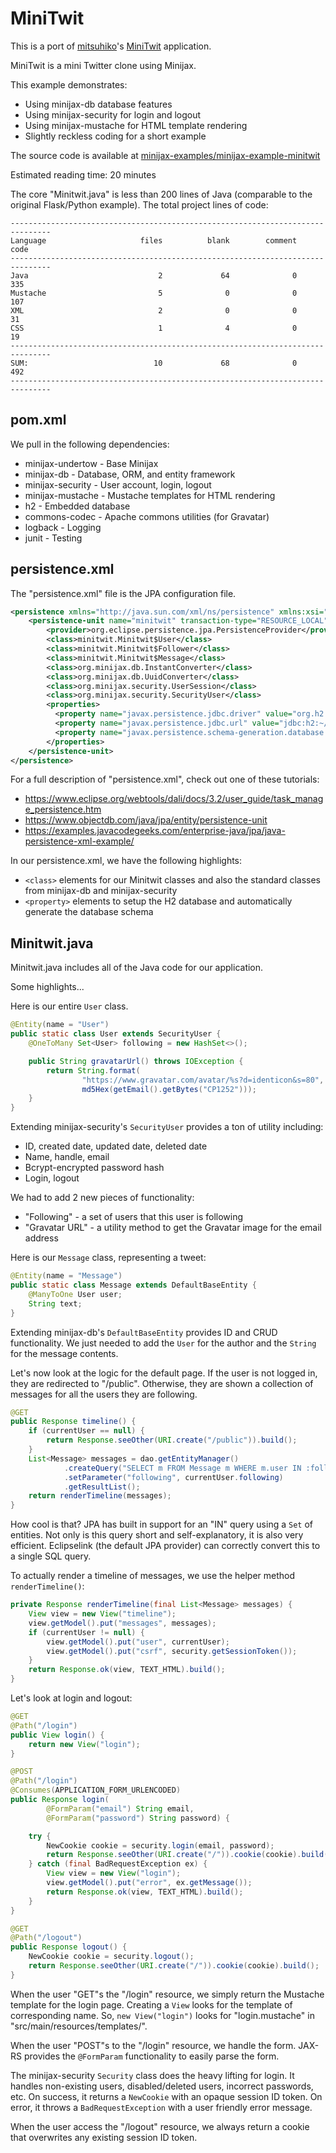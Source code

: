 
MiniTwit
========

This is a port of [mitsuhiko](https://github.com/mitsuhiko)'s [MiniTwit](https://github.com/pallets/flask/tree/master/examples/minitwit) application.

MiniTwit is a mini Twitter clone using Minijax.

This example demonstrates:

* Using minijax-db database features
* Using minijax-security for login and logout
* Using minijax-mustache for HTML template rendering
* Slightly reckless coding for a short example

The source code is available at [minijax-examples/minijax-example-minitwit](https://github.com/minijax/minijax/tree/master/minijax-examples/minijax-example-minitwit)

Estimated reading time: 20 minutes

The core "Minitwit.java" is less than 200 lines of Java (comparable to the original Flask/Python example).  The total project lines of code:

```
-------------------------------------------------------------------------------
Language                     files          blank        comment           code
-------------------------------------------------------------------------------
Java                             2             64              0            335
Mustache                         5              0              0            107
XML                              2              0              0             31
CSS                              1              4              0             19
-------------------------------------------------------------------------------
SUM:                            10             68              0            492
-------------------------------------------------------------------------------
```

pom.xml
-------

We pull in the following dependencies:
* minijax-undertow - Base Minijax
* minijax-db - Database, ORM, and entity framework
* minijax-security - User account, login, logout
* minijax-mustache - Mustache templates for HTML rendering
* h2 - Embedded database
* commons-codec - Apache commons utilities (for Gravatar)
* logback - Logging
* junit - Testing

persistence.xml
---------------

The "persistence.xml" file is the JPA configuration file.

```xml
<persistence xmlns="http://java.sun.com/xml/ns/persistence" xmlns:xsi="http://www.w3.org/2001/XMLSchema-instance" xsi:schemaLocation="http://java.sun.com/xml/ns/persistence http://java.sun.com/xml/ns/persistence/persistence_2_0.xsd" version="2.0">
    <persistence-unit name="minitwit" transaction-type="RESOURCE_LOCAL">
        <provider>org.eclipse.persistence.jpa.PersistenceProvider</provider>
        <class>minitwit.Minitwit$User</class>
        <class>minitwit.Minitwit$Follower</class>
        <class>minitwit.Minitwit$Message</class>
        <class>org.minijax.db.InstantConverter</class>
        <class>org.minijax.db.UuidConverter</class>
        <class>org.minijax.security.UserSession</class>
        <class>org.minijax.security.SecurityUser</class>
        <properties>
          <property name="javax.persistence.jdbc.driver" value="org.h2.Driver"/>
          <property name="javax.persistence.jdbc.url" value="jdbc:h2:~/.minijax/minitwit"/>
          <property name="javax.persistence.schema-generation.database.action" value="create" />
        </properties>
    </persistence-unit>
</persistence>
```

For a full description of "persistence.xml", check out one of these tutorials:
* <https://www.eclipse.org/webtools/dali/docs/3.2/user_guide/task_manage_persistence.htm>
* <https://www.objectdb.com/java/jpa/entity/persistence-unit>
* <https://examples.javacodegeeks.com/enterprise-java/jpa/java-persistence-xml-example/>

In our persistence.xml, we have the following highlights:
* `<class>` elements for our Minitwit classes and also the standard classes from minijax-db and minijax-security
* `<property>` elements to setup the H2 database and automatically generate the database schema

Minitwit.java
-------------

Minitwit.java includes all of the Java code for our application.

Some highlights...

Here is our entire `User` class.

```java
@Entity(name = "User")
public static class User extends SecurityUser {
    @OneToMany Set<User> following = new HashSet<>();

    public String gravatarUrl() throws IOException {
        return String.format(
                "https://www.gravatar.com/avatar/%s?d=identicon&s=80",
                md5Hex(getEmail().getBytes("CP1252")));
    }
}
```

Extending minijax-security's `SecurityUser` provides a ton of utility including:
* ID, created date, updated date, deleted date
* Name, handle, email
* Bcrypt-encrypted password hash
* Login, logout

We had to add 2 new pieces of functionality:
* "Following" - a set of users that this user is following
* "Gravatar URL" - a utility method to get the Gravatar image for the email address 

Here is our `Message` class, representing a tweet:

```java
@Entity(name = "Message")
public static class Message extends DefaultBaseEntity {
    @ManyToOne User user;
    String text;
}
```

Extending minijax-db's `DefaultBaseEntity` provides ID and CRUD functionality.  We just needed to add the `User` for the author and the `String` for the message contents.

Let's now look at the logic for the default page.  If the user is not logged in, they are redirected to "/public".  Otherwise, they are shown a collection of messages for all the users they are following.

```java
@GET
public Response timeline() {
    if (currentUser == null) {
        return Response.seeOther(URI.create("/public")).build();
    }
    List<Message> messages = dao.getEntityManager()
            .createQuery("SELECT m FROM Message m WHERE m.user IN :following ORDER BY m.id DESC", Message.class)
            .setParameter("following", currentUser.following)
            .getResultList();
    return renderTimeline(messages);
}
```

How cool is that?  JPA has built in support for an "IN" query using a `Set` of entities.  Not only is this query short and self-explanatory, it is also very efficient.  Eclipselink (the default JPA provider) can correctly convert this to a single SQL query.

To actually render a timeline of messages, we use the helper method `renderTimeline()`:

```java
private Response renderTimeline(final List<Message> messages) {
    View view = new View("timeline");
    view.getModel().put("messages", messages);
    if (currentUser != null) {
        view.getModel().put("user", currentUser);
        view.getModel().put("csrf", security.getSessionToken());
    }
    return Response.ok(view, TEXT_HTML).build();
}
```

Let's look at login and logout:

```java
@GET
@Path("/login")
public View login() {
    return new View("login");
}

@POST
@Path("/login")
@Consumes(APPLICATION_FORM_URLENCODED)
public Response login(
        @FormParam("email") String email,
        @FormParam("password") String password) {

    try {
        NewCookie cookie = security.login(email, password);
        return Response.seeOther(URI.create("/")).cookie(cookie).build();
    } catch (final BadRequestException ex) {
        View view = new View("login");
        view.getModel().put("error", ex.getMessage());
        return Response.ok(view, TEXT_HTML).build();
    }
}

@GET
@Path("/logout")
public Response logout() {
    NewCookie cookie = security.logout();
    return Response.seeOther(URI.create("/")).cookie(cookie).build();
}
```

When the user "GET"s the "/login" resource, we simply return the Mustache template for the login page.  Creating a `View` looks for the template of corresponding name.  So, `new View("login")` looks for "login.mustache" in "src/main/resources/templates/".

When the user "POST"s to the "/login" resource, we handle the form.  JAX-RS provides the `@FormParam` functionality to easily parse the form.

The minijax-security `Security` class does the heavy lifting for login.  It handles non-existing users, disabled/deleted users, incorrect passwords, etc.  On success, it returns a `NewCookie` with an opaque session ID token.  On error, it throws a `BadRequestException` with a user friendly error message.

When the user access the "/logout" resource, we always return a cookie that overwrites any existing session ID token.
